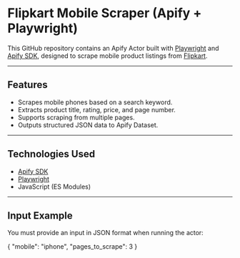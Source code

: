 # Flipkart Mobile Scraper (Apify + Playwright)

This GitHub repository contains an Apify Actor built with [Playwright](https://playwright.dev/) and [Apify SDK](https://sdk.apify.com/), designed to scrape mobile product listings from [Flipkart](https://www.flipkart.com).

---

## Features

- Scrapes mobile phones based on a search keyword.
- Extracts product title, rating, price, and page number.
- Supports scraping from multiple pages.
- Outputs structured JSON data to Apify Dataset.

---

## Technologies Used

- [Apify SDK](https://sdk.apify.com/)
- [Playwright](https://playwright.dev/)
- JavaScript (ES Modules)

---

## Input Example

You must provide an input in JSON format when running the actor:


{
  "mobile": "iphone",
  "pages_to_scrape": 3
}
